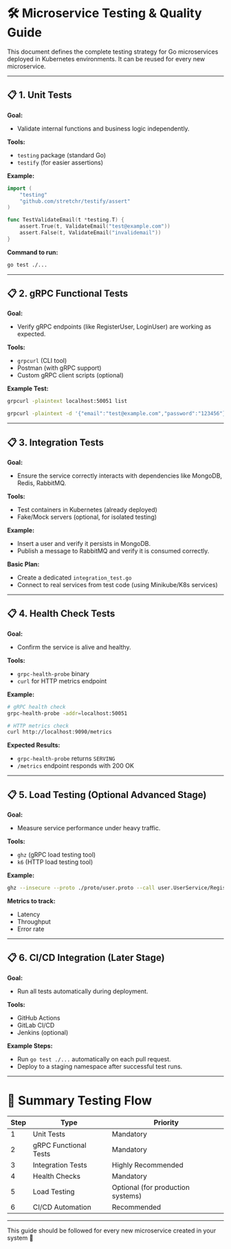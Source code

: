 # 🛠 Microservice Testing & Quality Guide

This document defines the complete testing strategy for Go microservices deployed in Kubernetes environments.
It can be reused for every new microservice.

---

## 📋 1. Unit Tests

**Goal:**
- Validate internal functions and business logic independently.

**Tools:**
- `testing` package (standard Go)
- `testify` (for easier assertions)

**Example:**
```go
import (
    "testing"
    "github.com/stretchr/testify/assert"
)

func TestValidateEmail(t *testing.T) {
    assert.True(t, ValidateEmail("test@example.com"))
    assert.False(t, ValidateEmail("invalidemail"))
}
```

**Command to run:**
```bash
go test ./...
```

---

## 📋 2. gRPC Functional Tests

**Goal:**
- Verify gRPC endpoints (like RegisterUser, LoginUser) are working as expected.

**Tools:**
- `grpcurl` (CLI tool)
- Postman (with gRPC support)
- Custom gRPC client scripts (optional)

**Example Test:**
```bash
grpcurl -plaintext localhost:50051 list

grpcurl -plaintext -d '{"email":"test@example.com","password":"123456"}' localhost:50051 user.UserService/RegisterUser
```

---

## 📋 3. Integration Tests

**Goal:**
- Ensure the service correctly interacts with dependencies like MongoDB, Redis, RabbitMQ.

**Tools:**
- Test containers in Kubernetes (already deployed)
- Fake/Mock servers (optional, for isolated testing)

**Example:**
- Insert a user and verify it persists in MongoDB.
- Publish a message to RabbitMQ and verify it is consumed correctly.

**Basic Plan:**
- Create a dedicated `integration_test.go`
- Connect to real services from test code (using Minikube/K8s services)

---

## 📋 4. Health Check Tests

**Goal:**
- Confirm the service is alive and healthy.

**Tools:**
- `grpc-health-probe` binary
- `curl` for HTTP metrics endpoint

**Example:**
```bash
# gRPC health check
grpc-health-probe -addr=localhost:50051

# HTTP metrics check
curl http://localhost:9090/metrics
```

**Expected Results:**
- `grpc-health-probe` returns `SERVING`
- `/metrics` endpoint responds with 200 OK

---

## 📋 5. Load Testing (Optional Advanced Stage)

**Goal:**
- Measure service performance under heavy traffic.

**Tools:**
- `ghz` (gRPC load testing tool)
- `k6` (HTTP load testing tool)

**Example:**
```bash
ghz --insecure --proto ./proto/user.proto --call user.UserService/RegisterUser -d '{"email":"test@example.com","password":"pass"}' -c 50 -n 1000 localhost:50051
```

**Metrics to track:**
- Latency
- Throughput
- Error rate

---

## 📋 6. CI/CD Integration (Later Stage)

**Goal:**
- Run all tests automatically during deployment.

**Tools:**
- GitHub Actions
- GitLab CI/CD
- Jenkins (optional)

**Example Steps:**
- Run `go test ./...` automatically on each pull request.
- Deploy to a staging namespace after successful test runs.

---

# 🎯 Summary Testing Flow

| Step | Type              | Priority |
|-----|-------------------|----------|
| 1   | Unit Tests         | Mandatory |
| 2   | gRPC Functional Tests | Mandatory |
| 3   | Integration Tests  | Highly Recommended |
| 4   | Health Checks      | Mandatory |
| 5   | Load Testing       | Optional (for production systems) |
| 6   | CI/CD Automation   | Recommended |

---

This guide should be followed for every new microservice created in your system 🚀
